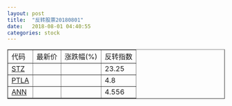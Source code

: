 ```yaml
---
layout: post
title:  "反转股票20180801"
date:   2018-08-01 04:40:55
categories: stock
---
```


<script type="text/javascript">
var stockList = []
stockList.push('gb_stz');
stockList.push('gb_ptla');
stockList.push('gb_ann');
</script>

<table border="1">
 <tr>
 <td>代码</td>
  <td>最新价</td>
  <td>涨跌幅(%)</td>
 <td>反转指数</td>
</tr>
  <tr id="stz"><td><a href="http://stock.finance.sina.com.cn/usstock/quotes/STZ.html" target="_blank">STZ</a></td><td></td><td></td><td>23.25</td></tr>
  <tr id="ptla"><td><a href="http://stock.finance.sina.com.cn/usstock/quotes/PTLA.html" target="_blank">PTLA</a></td><td></td><td></td><td>4.8</td></tr>
  <tr id="ann"><td><a href="http://stock.finance.sina.com.cn/usstock/quotes/ANN.html" target="_blank">ANN</a></td><td></td><td></td><td>4.556</td></tr>
</table>
